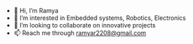 - 👋 Hi, I’m Ramya
- 👀 I’m interested in Embedded systems, Robotics, Electronics
- 💞️ I’m looking to collaborate on innovative projects
- 📫 Reach me through ramyar2208@gmail.com


